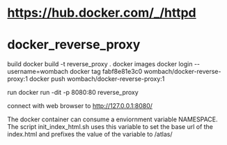 # https://hub.docker.com/_/httpd

# docker_reverse_proxy

build
docker build -t reverse_proxy .
docker images
docker login --username=wombach
docker tag fabf8e81e3c0 wombach/docker-reverse-proxy:1
docker push wombach/docker-reverse-proxy:1

run
docker run -dit -p 8080:80 reverse_proxy

connect with web browser to http://127.0.0.1:8080/

The docker container can consume a enviornment variable NAMESPACE.
The script init_index_html.sh uses this variable to set the base url of the index.html and prefixes the value of the variable to /atlas/